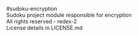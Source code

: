 #sudoku-encryption  
Sudoku project module responsible for encryption  
All rights reserved - redex-2  
License details in LICENSE.md
